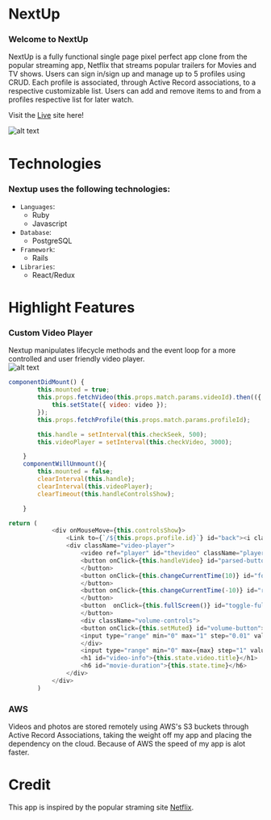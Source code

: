 # NextUp

### Welcome to NextUp
NextUp is a fully functional single page pixel perfect app clone from the popular streaming app, Netflix that streams popular trailers for Movies and TV shows.  Users can sign in/sign up and manage up to 5 profiles using CRUD.  Each profile is associated, through Active Record associations, to a respective customizable list.  Users can add and remove items to and from a profiles respective list for later watch.

Visit the [Live](http://nextup-app.herokuapp.com/#/) site here!
  
  
  
![alt text](https://github.com/wfragoso02/NextUp/blob/master/app/assets/images/Screen%20Shot%202019-04-24%20at%208.35.21%20PM.png)

# Technologies
### Nextup uses the following technologies: 
* `Languages`:
  * Ruby
  * Javascript
* `Database`:
  * PostgreSQL
* `Framework`:
  * Rails
* `Libraries`:
  * React/Redux

# Highlight Features
### Custom Video Player
Nextup manipulates lifecycle methods and the event loop for a more controlled and user friendly video player.    
![alt text](https://github.com/wfragoso02/NextUp/blob/master/app/assets/images/Screen%20Shot%202019-04-05%20at%2011.55.23%20AM.png)
  
  
  
```javascript
componentDidMount() {
        this.mounted = true;
        this.props.fetchVideo(this.props.match.params.videoId).then(({ video }) => {
            this.setState({ video: video });
        });
        this.props.fetchProfile(this.props.match.params.profileId);

        this.handle = setInterval(this.checkSeek, 500);
        this.videoPlayer = setInterval(this.checkVideo, 3000);

    }
    componentWillUnmount(){
        this.mounted = false;
        clearInterval(this.handle);
        clearInterval(this.videoPlayer);
        clearTimeout(this.handleControlsShow);

    }
```

```javascript
return (
            <div onMouseMove={this.controlsShow}>
                <Link to={`/${this.props.profile.id}`} id="back"><i className="fas fa-arrow-left" ><h6 className="back-text">Back to Browser</h6></i></Link>
                <div className="video-player">
                    <video ref="player" id="thevideo" className="player" src={this.state.video.video_url} poster={this.state.video.image_url} preload="meta"></video>
                    <button onClick={this.handleVideo} id="parsed-button" >{this.state.content}
                    </button>
                    <button onClick={this.changeCurrentTime(10)} id="forward-button"><i className="fas fa-redo"></i><h6>10</h6>
                    </button>
                    <button onClick={this.changeCurrentTime(-10)} id="rewind-button"><i className="fas fa-undo"></i><h6>10</h6>
                    </button>
                    <button  onClick={this.fullScreen()} id="toggle-full"><i className="fas fa-compress"></i>
                    </button>
                    <div className="volume-controls">
                    <button onClick={this.setMuted} id="volume-button">{volumes}</button>
                    <input type="range" min="0" max="1" step="0.01" value={this.state.volume} className="volume-bar" onChange={this.changeVolume}/>
                    </div>
                    <input type="range" min="0" max={max} step="1" value={this.state.seek} id="view-bar" onChange={this.changeSeek(max)}/>
                    <h1 id="video-info">{this.state.video.title}</h1>
                    <h6 id="movie-duration">{this.state.time}</h6>
                </div>
            </div>
        )
```

### AWS
Videos and photos are stored remotely using AWS's S3 buckets through Active Record Associations, taking the weight off my app and placing the dependency on the cloud.
Because of AWS the speed of my app is alot faster.

# Credit
This app is inspired by the popular straming site [Netflix](https://netflix.com).
